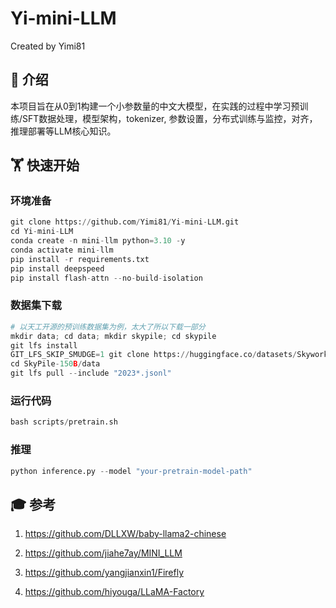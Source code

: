 # Yi-mini-LLM
Created by Yimi81

## 📝 介绍
本项目旨在从0到1构建一个小参数量的中文大模型，在实践的过程中学习预训练/SFT数据处理，模型架构，tokenizer, 参数设置，分布式训练与监控，对齐，推理部署等LLM核心知识。

## 🏋️‍️ 快速开始

### 环境准备
```python
git clone https://github.com/Yimi81/Yi-mini-LLM.git
cd Yi-mini-LLM
conda create -n mini-llm python=3.10 -y
conda activate mini-llm
pip install -r requirements.txt
pip install deepspeed
pip install flash-attn --no-build-isolation
```

### 数据集下载
```python
# 以天工开源的预训练数据集为例，太大了所以下载一部分
mkdir data; cd data; mkdir skypile; cd skypile
git lfs install
GIT_LFS_SKIP_SMUDGE=1 git clone https://huggingface.co/datasets/Skywork/SkyPile-150B
cd SkyPile-150B/data
git lfs pull --include "2023*.jsonl"
```

### 运行代码
```python
bash scripts/pretrain.sh
```

### 推理
```python
python inference.py --model "your-pretrain-model-path"
```

## 🎓 参考
1. https://github.com/DLLXW/baby-llama2-chinese

2. https://github.com/jiahe7ay/MINI_LLM

3. https://github.com/yangjianxin1/Firefly

4. https://github.com/hiyouga/LLaMA-Factory


